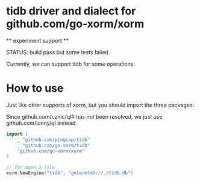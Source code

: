 tidb driver and dialect for github.com/go-xorm/xorm
========

** experiment support **

STATUS: build pass but some tests failed.

Currently, we can support tidb for some operations.

# How to use

Just like other supports of xorm, but you should import the three packages:

Since github.com/cznic/ql# has not been resolved, we just use github.com/lunny/ql instead.

```Go
import (
    _ "github.com/pingcap/tidb"
    _ "github.com/go-xorm/tidb"
    "github.com/go-xorm/xorm"
)

// for open a file
xorm.NewEngine("tidb", "goleveldb://./tidb.db")
```